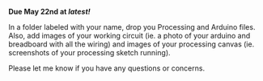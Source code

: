**Due May 22nd at _latest!_**

In a folder labeled with your name, drop you Processing and Arduino files.  Also, add images of your working circuit (ie. a photo of your arduino and breadboard with all the wiring) and images of your processing canvas (ie. screenshots of your processing sketch running).

Please let me know if you have any questions or concerns.
